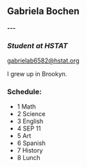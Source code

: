 ## **Gabriela Bochen**
**---**
### _Student at HSTAT_


gabrielab6582@hstat.org 

I grew up in Brookyn.



### Schedule: 
* 1 Math 
* 2 Science 
* 3 English 
* 4 SEP 11
* 5 Art 
* 6 Spanish 
* 7 History 
* 8 Lunch